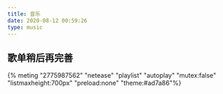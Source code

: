 ```yaml
---
title: 音乐
date: 2020-08-12 00:59:26
type: music
---
```


## 歌单稍后再完善
{% meting "2775987562" "netease" "playlist" "autoplay" "mutex:false" "listmaxheight:700px" "preload:none" "theme:#ad7a86"%}